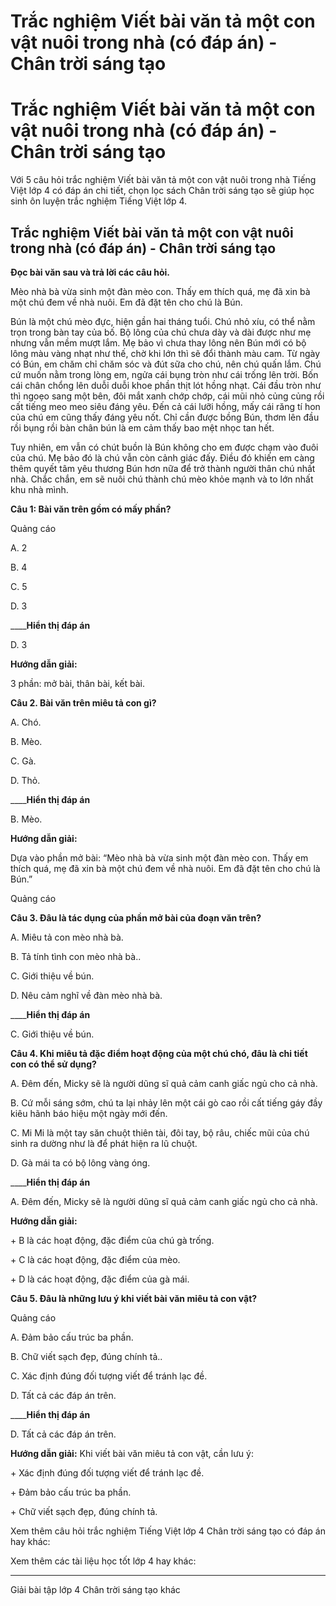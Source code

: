 # Trắc nghiệm Viết bài văn tả một con vật nuôi trong nhà (có đáp án) - Chân trời sáng tạo

# Trắc nghiệm Viết bài văn tả một con vật nuôi trong nhà (có đáp án) - Chân trời sáng tạo

Với 5 câu hỏi trắc nghiệm Viết bài văn tả một con vật nuôi trong nhà Tiếng Việt lớp 4 có đáp án chi tiết, chọn lọc sách Chân trời sáng tạo sẽ giúp học sinh ôn luyện trắc nghiệm Tiếng Việt lớp 4.

## Trắc nghiệm Viết bài văn tả một con vật nuôi trong nhà (có đáp án) - Chân trời sáng tạo

**Đọc bài văn sau và trả lời các câu hỏi.**

Mèo nhà bà vừa sinh một đàn mèo con. Thấy em thích quá, mẹ đã xin bà một chú đem về nhà nuôi. Em đã đặt tên cho chú là Bún.

Bún là một chú mèo đực, hiện gần hai tháng tuổi. Chú nhỏ xíu, có thể nằm trọn trong bàn tay của bố. Bộ lông của chú chưa dày và dài được như mẹ nhưng vẫn mềm mượt lắm. Mẹ bảo vì chưa thay lông nên Bún mới có bộ lông màu vàng nhạt như thế, chờ khi lớn thì sẽ đổi thành màu cam. Từ ngày có Bún, em chăm chỉ chăm sóc và đút sữa cho chú, nên chú quấn lắm. Chú cứ muốn nằm trong lòng em, ngửa cái bụng tròn như cái trống lên trời. Bốn cái chân chổng lên duỗi duỗi khoe phần thịt lót hồng nhạt. Cái đầu tròn như thì ngoẹo sang một bên, đôi mắt xanh chớp chớp, cái mũi nhỏ củng củng rồi cất tiếng meo meo siêu đáng yêu. Đến cả cái lưỡi hồng, mấy cái răng tí hon của chú em cũng thấy đáng yêu nốt. Chỉ cần được bồng Bún, thơm lên đầu rồi bụng rồi bàn chân bún là em cảm thấy bao mệt nhọc tan hết.

Tuy nhiên, em vẫn có chút buồn là Bún không cho em được chạm vào đuôi của chú. Mẹ bảo đó là chú vẫn còn cảnh giác đấy. Điều đó khiến em càng thêm quyết tâm yêu thương Bún hơn nữa để trở thành người thân chú nhất nhà. Chắc chắn, em sẽ nuôi chú thành chú mèo khỏe mạnh và to lớn nhất khu nhà mình.

**Câu 1: Bài văn trên gồm có mấy phần?**

Quảng cáo

A. 2

B. 4

C. 5

D. 3

____**Hiển thị đáp án**

D. 3

**Hướng dẫn giải:**

3 phần: mở bài, thân bài, kết bài.

**Câu 2. Bài văn trên miêu tả con gì?**

A. Chó.

B. Mèo.

C. Gà.

D. Thỏ.

____**Hiển thị đáp án**

B. Mèo.

**Hướng dẫn giải:**

Dựa vào phần mở bài: “Mèo nhà bà vừa sinh một đàn mèo con. Thấy em thích quá, mẹ đã xin bà một chú đem về nhà nuôi. Em đã đặt tên cho chú là Bún.”

Quảng cáo

**Câu 3. Đâu là tác dụng của phần mở bài của đoạn văn trên?**

A. Miêu tả con mèo nhà bà.

B. Tả tính tình con mèo nhà bà..

C. Giới thiệu về bún.

D. Nêu cảm nghĩ về đàn mèo nhà bà.

____**Hiển thị đáp án**

C. Giới thiệu về bún.

**Câu 4. Khi miêu tả đặc điểm hoạt động của một chú chó, đâu là chi tiết con có thể sử dụng?**

A. Đêm đến, Micky sẽ là người dũng sĩ quả cảm canh giấc ngủ cho cả nhà.

B. Cứ mỗi sáng sớm, chú ta lại nhảy lên một cái gò cao rồi cất tiếng gáy đầy kiêu hãnh báo hiệu một ngày mới đến.

C. Mi Mi là một tay săn chuột thiên tài, đôi tay, bộ râu, chiếc mũi của chú sinh ra dường như là để phát hiện ra lũ chuột.

D. Gà mái ta có bộ lông vàng óng.

____**Hiển thị đáp án**

A. Đêm đến, Micky sẽ là người dũng sĩ quả cảm canh giấc ngủ cho cả nhà.

**Hướng dẫn giải:**

\+ B là các hoạt động, đặc điểm của chú gà trống.

\+ C là các hoạt động, đặc điểm của mèo.

\+ D là các hoạt động, đặc điểm của gà mái.

**Câu 5. Đâu là những lưu ý khi viết bài văn miêu tả con vật?**

Quảng cáo

A. Đảm bảo cấu trúc ba phần.

B. Chữ viết sạch đẹp, đúng chính tả..

C. Xác định đúng đối tượng viết để tránh lạc đề.

D. Tất cả các đáp án trên.

____**Hiển thị đáp án**

D. Tất cả các đáp án trên.

**Hướng dẫn giải:** Khi viết bài văn miêu tả con vật, cần lưu ý:

\+ Xác định đúng đối tượng viết để tránh lạc đề.

\+ Đảm bảo cấu trúc ba phần.

\+ Chữ viết sạch đẹp, đúng chính tả.

Xem thêm câu hỏi trắc nghiệm Tiếng Việt lớp 4 Chân trời sáng tạo có đáp án hay khác:

Xem thêm các tài liệu học tốt lớp 4 hay khác:

* * *

Giải bài tập lớp 4 Chân trời sáng tạo khác
